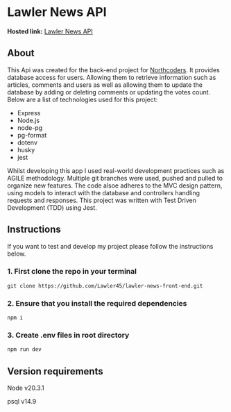 # Lawler News API

**Hosted link:** [Lawler News API](https://lawler-news.onrender.com/api)

## About

This Api was created for the back-end project for [Northcoders](https://www.northcoders.com/). It provides database access for users. Allowing them to retrieve information such as articles, comments and users as well as allowing them to update the database by adding or deleting comments or updating the votes count. Below are a list of technologies used for this project: 



- Express
- Node.js
- node-pg
- pg-format
- dotenv
- husky
- jest

Whilst developing this app I used real-world development practices such as AGILE methodology. Multiple git branches were used, pushed and pulled to organize new features. The code alsoe adheres to the MVC design pattern, using models to interact with the database and controllers handling requests and responses. This project was written with Test Driven Development (TDD) using Jest.

## Instructions

If you want to test and develop my project please follow the instructions below.

### 1. First clone the repo in your terminal

```
git clone https://github.com/Lawler45/lawler-news-front-end.git
```

### 2. Ensure that you install the required dependencies

```
npm i
```

### 3. Create .env files in root directory

```sql
npm run dev
```
## Version requirements

Node v20.3.1

psql v14.9